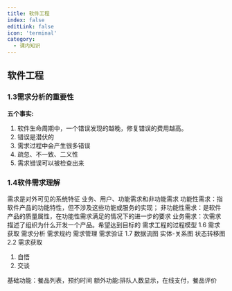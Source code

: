 ```yaml
---
title: 软件工程
index: false
editLink: false
icon: 'terminal'
category:
  - 课内知识
---
```

## 软件工程
### 1.3需求分析的重要性

**五个事实:**
1. 软件生命周期中，一个错误发现的越晚，修复错误的费用越高。
2. 错误是潜伏的
3. 需求过程中会产生很多错误
4. 疏忽、不一致、二义性
5. 需求错误可以被检查出来
   
### 1.4软件需求理解
需求是对外可见的系统特征
业务、用户、功能需求和非功能需求
功能性需求：指软件产品的功能特性，但不涉及这些功能或服务的实现；
非功能性需求：是软件产品的质量属性，在功能性需求满足的情况下的进一步的要求
业务需求：次需求描述了组织为什么开发一个产品。希望达到目标的
需求工程的过程模型
1.6
需求获取
需求分析
需求规约
需求管理
需求验证
1.7
数据流图 实体-关系图 状态转移图
2.2
需求获取
1. 自悟
2. 交谈


基础功能：餐品列表，预约时间
额外功能:排队人数显示，在线支付，餐品评价